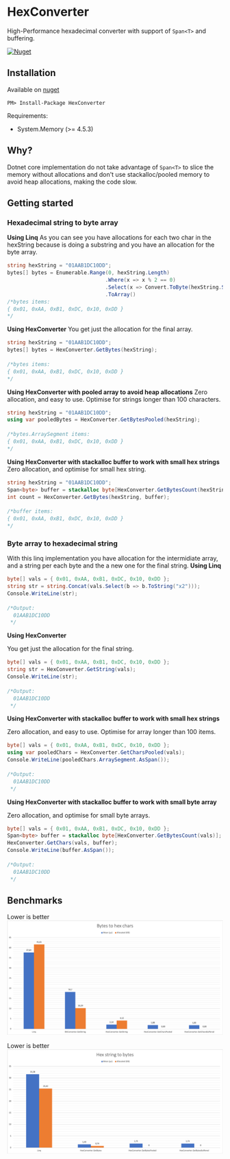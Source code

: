# HexConverter
High-Performance hexadecimal converter with support of `Span<T>` and buffering.

[![Nuget](https://img.shields.io/nuget/v/HexConverter)](https://www.nuget.org/packages/HexConverter/)

## Installation

Available on [nuget](https://www.nuget.org/packages/HexConverter/)

	PM> Install-Package HexConverter

Requirements:
* System.Memory (>= 4.5.3)

## Why?
Dotnet core implementation do not take advantage of `Span<T>` to slice the memory without allocations and don't use stackalloc/pooled memory to avoid heap allocations, making the code slow.

## Getting started
### Hexadecimal string to byte array

**Using Linq**
As you can see you have allocations for each two char in the hexString because is doing a substring and you have an allocation for the byte array.
```csharp
string hexString = "01AAB1DC10DD";
bytes[] bytes = Enumerable.Range(0, hexString.Length)
                                .Where(x => x % 2 == 0)
                                .Select(x => Convert.ToByte(hexString.Substring(x, 2), 16))
                                .ToArray()
/*bytes items:
{ 0x01, 0xAA, 0xB1, 0xDC, 0x10, 0xDD }
*/
```

**Using HexConverter**
You get just the allocation for the final array.
```csharp
string hexString = "01AAB1DC10DD";
bytes[] bytes = HexConverter.GetBytes(hexString);

/*bytes items:
{ 0x01, 0xAA, 0xB1, 0xDC, 0x10, 0xDD }
*/
```

**Using HexConverter with pooled array to avoid heap allocations**
Zero allocation, and easy to use. Optimise for strings longer than 100 characters.
```csharp
string hexString = "01AAB1DC10DD";
using var pooledBytes = HexConverter.GetBytesPooled(hexString);

/*bytes.ArraySegment items:
{ 0x01, 0xAA, 0xB1, 0xDC, 0x10, 0xDD }
*/
```

**Using HexConverter with stackalloc buffer to work with small hex strings**
Zero allocation, and optimise for small hex string.
```csharp
string hexString = "01AAB1DC10DD";
Span<byte> buffer = stackalloc byte[HexConverter.GetBytesCount(hexString)];
int count = HexConverter.GetBytes(hexString, buffer);

/*buffer items:
{ 0x01, 0xAA, 0xB1, 0xDC, 0x10, 0xDD }
*/
```

### Byte array to hexadecimal string
With this linq implementation you have allocation for the intermidiate array, and a string per each byte and the a new one for the final string.
**Using Linq**
```csharp
byte[] vals = { 0x01, 0xAA, 0xB1, 0xDC, 0x10, 0xDD };
string str = string.Concat(vals.Select(b => b.ToString("x2")));
Console.WriteLine(str);

/*Output:
  01AAB1DC10DD
 */
```

**Using HexConverter**

You get just the allocation for the final string.
```csharp
byte[] vals = { 0x01, 0xAA, 0xB1, 0xDC, 0x10, 0xDD };
string str = HexConverter.GetString(vals);
Console.WriteLine(str);

/*Output:
  01AAB1DC10DD
 */
```

**Using HexConverter with stackalloc buffer to work with small hex strings**

Zero allocation, and easy to use. Optimise for array longer than 100 items.
```csharp
byte[] vals = { 0x01, 0xAA, 0xB1, 0xDC, 0x10, 0xDD };
using var pooledChars = HexConverter.GetCharsPooled(vals);
Console.WriteLine(pooledChars.ArraySegment.AsSpan());

/*Output:
  01AAB1DC10DD
 */
```

**Using HexConverter with stackalloc buffer to work with small byte array**

Zero allocation, and optimise for small byte arrays.
```csharp
byte[] vals = { 0x01, 0xAA, 0xB1, 0xDC, 0x10, 0xDD };
Span<byte> buffer = stackalloc byte[HexConverter.GetBytesCount(vals)];
HexConverter.GetChars(vals, buffer);
Console.WriteLine(buffer.AsSpan());

/*Output:
  01AAB1DC10DD
 */
```

## Benchmarks
Lower is better
<img src="https://github.com/faustodavid/HexConverter/raw/master/perf/docs/results/BytesToHex.png" />


Lower is better
<img src="https://github.com/faustodavid/HexConverter/raw/master/perf/docs/results/HexToBytes.png" />
